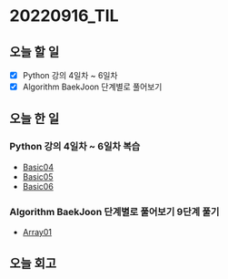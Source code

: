 # 20220916_TIL
## 오늘 할 일
- [X] Python 강의 4일차 ~ 6일차
- [X] Algorithm BaekJoon 단계별로 풀어보기

## 오늘 한 일
### Python 강의 4일차 ~ 6일차 복습
- [Basic04](/Python/Basic04.md)
- [Basic05](/Python/Basic05.md)
- [Basic06](/Python/Basic06.md)

### Algorithm BaekJoon 단계별로 풀어보기 9단계 풀기
- [Array01](/Algorithm/BackJoon/array01.py)

## 오늘 회고
